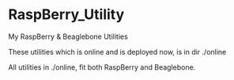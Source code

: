 # RaspBerry_Utility
My RaspBerry & Beaglebone Utilities

These utilities which is online and is deployed now, is in dir ./online

All utilities in ./online, fit both RaspBerry and Beaglebone.

